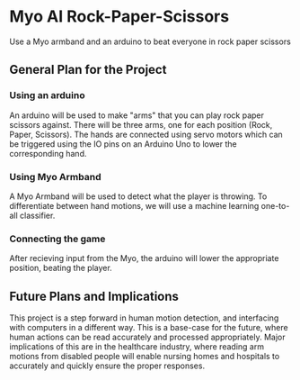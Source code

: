 # Myo AI Rock-Paper-Scissors
Use a Myo armband and an arduino to beat everyone in rock paper scissors
## General Plan for the Project
### Using an arduino
An arduino will be used to make "arms" that you can play rock paper scissors against.  There will be three arms, one for each position (Rock, Paper, Scissors). The hands are connected using servo motors which can be triggered using the IO pins on an Arduino Uno to lower the corresponding hand.
### Using Myo Armband
A Myo Armband will be used to detect what the player is throwing. To differentiate between hand motions, we will use a machine learning one-to-all classifier. 
### Connecting the game
After recieving input from the Myo, the arduino will lower the appropriate position, beating the player.

## Future Plans and Implications
This project is a step forward in human motion detection, and interfacing with computers in a different way. This is a base-case for the future, where human actions can be read accurately and processed appropriately.
Major implications of this are in the healthcare industry, where reading arm motions from disabled people will enable nursing homes and hospitals to accurately and quickly ensure the proper responses.

